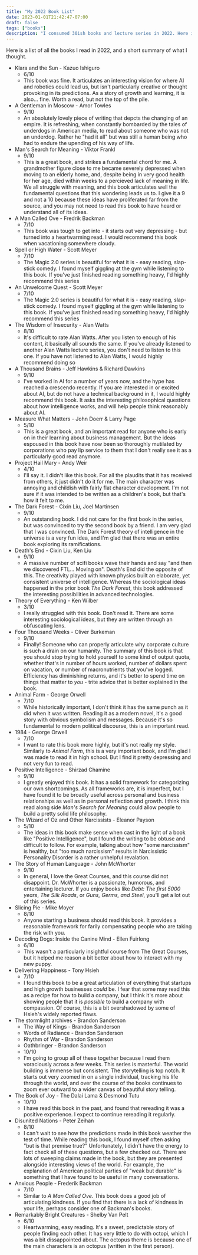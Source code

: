 ```yaml
---
title: "My 2022 Book List"
date: 2023-01-01T21:42:47-07:00
draft: false
tags: ["books"]
description: "I consumed 30ish books and lecture series in 2022. Here is the list and what I thought of each book."
---
```


Here is a list of all the books I read in 2022, and a short summary of what I thought.

- Klara and the Sun - Kazuo Ishiguro
	- 6/10
	- This book was fine. It articulates an interesting vision for where AI and robotics could lead us, but isn't particularly creative or thought provoking in its predictions. As a story of growth and learning, it is also... fine. Worth a read, but not the top of the pile.
- A Gentleman in Moscow - Amor Towles
	- 9/10
	- An absolutely lovely piece of writing that depcts the changing of an empire. It is refreshing, when constantly bombarded by the tales of underdogs in American media, to read about someone who was not an underdog. Rather he "had it all" but was still a human being who had to endure the upending of his way of life.
- Man's Search for Meaning - Viktor Frankl
	- 9/10
	- This is a great book, and strikes a fundamental chord for me. A grandmother figure close to me became severely depressed when moving to an elderly home, and, despite being in very good health for her age, died within weeks to a percieved lack of meaning in life. We all struggle with meaning, and this book articulates well the fundamental questions that this wondering leads us to. I give it a 9 and not a 10 because these ideas have proliferated far from the source, and you may not need to read this book to have heard or understand all of its ideas.
- A Man Called Ove - Fredrik Backman
	- 7/10
	- This book was tough to get into - it starts out very depressing - but turned into a heartwarming read. I would recommend this book when vacationing somewhere cloudy.
- Spell or High Water - Scott Meyer
	- 7/10
	- The Magic 2.0 series is beautiful for what it is - easy reading, slap-stick comedy. I found myself giggling at the gym while listening to this book. If you've just finished reading something heavy, I'd highly recommend this series
- An Unwelcome Quest - Scott Meyer
	- 7/10
	- The Magic 2.0 series is beautiful for what it is - easy reading, slap-stick comedy. I found myself giggling at the gym while listening to this book. If you've just finished reading something heavy, I'd highly recommend this series
- The Wisdom of Insecurity - Alan Watts
	- 8/10
	- It's difficult to rate Alan Watts. After you listen to enough of his content, it basically all sounds the same. If you've already listened to another Alan Watts lecture series, you don't need to listen to this one. If you have not listened to Alan Watts, I would highly recommend doing so
- A Thousand Brains - Jeff Hawkins & Richard Dawkins
	- 9/10
	- I've worked in AI for a number of years now, and the hype has reached a crescendo recently. If you are interested in or excited about AI, but do not have a technical background in it, I would highly recommend this book. It asks the interesting philosophical questions about how intelligence works, and will help people think reasonably about AI.
- Measure What Matters - John Doerr & Larry Page
	- 5/10
	- This is a great book, and an important read for anyone who is early on in their learning about business management. But the ideas espoused in this book have now been so thoroughly mutilated by corporations who pay lip service to them that I don't really see it as a particularly good read anymore.
- Project Hail Mary - Andy Weir
	- 4/10
	- I'll say it. I didn't like this book. For all the plaudits that it has received from others, it just didn't do it for me. The main character was annoying and childish with fairly flat character development. I'm not sure if it was intended to be written as a children's book, but that's how it felt to me.
- The Dark Forest - Cixin Liu, Joel Martinsen
	- 9/10
	- An outstanding book. I did not care for the first book in the series, but was convinced to try the second book by a friend. I am very glad that I was convinced. The Dark Forest theory of intelligence in the universe is a very fun idea, and I'm glad that there was an entire book exploring its ramifications.
- Death's End - Cixin Liu, Ken Liu
	- 9/10
	- A massive number of scifi books wave their hands and say "and then we discovered FTL... Moving on". Death's End did the opposite of this. The creativity played with known physics built an elaborate, yet consistent universe of intelligence. Whereas the sociological ideas happened in the prior book _The Dark Forest_, this book addressed the interesting possibilities in advanced technologies.
- Theory of Everything - Ken Wilber
	- 3/10
	- I really struggled with this book. Don't read it. There are some interesting sociological ideas, but they are written through an obfuscating lens.
- Four Thousand Weeks - Oliver Burkeman
	- 9/10
	- Finally! Someone who can properly articulate why corporate culture is such a drain on our humanity. The summary of this book is that you should stop trying to hold yourself to some kind of output quota, whether that's in number of hours worked, number of dollars spent on vacation, or number of macronutrients that you've logged. Efficiency has diminishing returns, and it's better to spend time on things that matter to _you_ - trite advice that is better explained in the book.
- Animal Farm - George Orwell
	- 7/10
	- While historically important, I don't think it has the same punch as it did when it was written. Reading it as a modern novel, it's a good story with obvious symbolism and messages. Because it's so fundamental to modern political discourse, this is an important read.
- 1984 - George Orwell
	- 7/10
	- I want to rate this book more highly, but it's not really my style. Similarly to _Animal Farm_, this is a very important book, and I'm glad I was made to read it in high school. But I find it pretty depressing and not very fun to read.
- Positive Intelligence - Shirzad Chamine
	- 9/10
	- I greatly enjoyed this book. It has a solid framework for categorizing our own shortcomings. As all frameworks are, it is imperfect, but I have found it to be broadly useful across personal and business relationships as well as in personal reflection and growth. I think this read along side _Man's Search for Meaning_ could allow people to build a pretty solid life philosophy.
- The Wizard of Oz and Other Narcissists - Eleanor Payson
	- 5/10
	- The ideas in this book make sense when cast in the light of a book like "Positive Intelligence", but I found the writing to be obtuse and difficult to follow. For example, talking about how "some narcissism" is healthy, but "too much narcissism" results in Narcissistic Personality Disorder is a rather unhelpful revalation.
- The Story of Human Language - John McWhorter
	- 9/10
	- In general, I love the Great Courses, and this course did not disappoint. Dr. McWhorter is a passionate, humorous, and entertaining lecturer. If you enjoy books like _Debt: The first 5000 years_, _The Silk Roads_, or _Guns, Germs, and Steel_, you'll get a lot out of this series.
- Slicing Pie - Mike Moyer
	- 8/10
	- Anyone starting a business should read this book. It provides a reasonable framework for farily compensating people who are taking the risk with you.
- Decoding Dogs: Inside the Canine Mind - Ellen Fuirlong
	- 6/10
	- This wasn't a particularly insightful course from The Great Courses, but it helped me reason a bit better about how to interact with my new puppy.
- Delivering Happiness - Tony Hsieh
	- 7/10
	- I found this book to be a great articulation of everything that startups and high growth businesses _could_ be. I fear that some may read this as a recipe for how to build a company, but I think it's more about showing people that it is _possible_ to build a company with compassion. Of course, this is a bit overshadowed by some of Hsieh's widely reported flaws.
- The stormlight archives - Brandon Sanderson
	- The Way of Kings - Brandon Sanderson
	- Words of Radiance - Brandon Sanderson
	- Rhythm of War - Brandon Sanderson
	- Oathbringer - Brandon Sanderson
	- 10/10
	- I'm going to group all of these together because I read them voraciously across a few weeks. This series is masterful. The world building is immense but consistent. The storytelling is top notch. It starts out very zoomed in on a single individual, tracking his life through the world, and over the course of the books continues to zoom ever outward to a wider canvas of beautiful story telling.
- The Book of Joy - The Dalai Lama & Desmond Tutu
	- 10/10
	- I have read this book in the past, and found that rereading it was a positive experience. I expect to continue rereading it regularly.
- Disunited Nations - Peter Zeihan
	- 8/10
	- I can't wait to see how the predictions made in this book weather the test of time. While reading this book, I found myself often asking "but is that premise true?" Unfortunately, I didn't have the energy to fact check all of these questions, but a few checked out. There are lots of sweeping claims made in the book, but they are presented alongside interesting views of the world. For example, the explanation of American political parties of "weak but durable" is something that I have found to be useful in many conversations.
- Anxious People - Frederik Backman
	- 7/10
	- Similar to _A Man Called Ove_. This book does a good job of articulating kindness. If you find that there is a lack of kindness in your life, perhaps consider one of Backman's books.
- Remarkably Bright Creatures - Shelby Van Pelt
	- 6/10
	- Heartwarming, easy reading. It's a sweet, predictable story of people finding each other. It has very little to do with octopi, which I was a bit dissappointed about. The octopus theme is because one of the main characters is an octopus (written in the first person).
